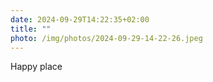 ```yaml
---
date: 2024-09-29T14:22:35+02:00
title: ""
photo: /img/photos/2024-09-29-14-22-26.jpeg
---
```

Happy place